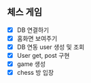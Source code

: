 ## 체스 게임
- [x] DB 연결하기
- [x] 홈화면 보여주기
- [x] DB 연동 user 생성 및 조회 
- [x] User get, post 구현
- [x] game 생성 
- [x] chess 방 입장